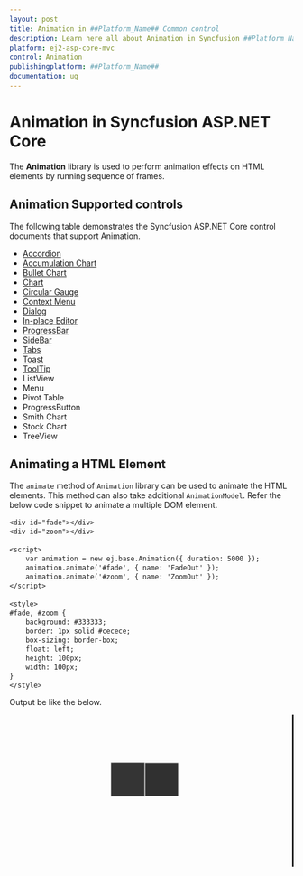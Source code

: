 ```yaml
---
layout: post
title: Animation in ##Platform_Name## Common control
description: Learn here all about Animation in Syncfusion ##Platform_Name## Common control of Syncfusion Essential JS 2 and more.
platform: ej2-asp-core-mvc
control: Animation
publishingplatform: ##Platform_Name##
documentation: ug
---
```


# Animation in Syncfusion ASP.NET Core

The **Animation** library is used to perform animation effects on HTML elements by running sequence of frames.

## Animation Supported controls

The following table demonstrates the Syncfusion ASP.NET Core control documents that support Animation.

* [Accordion](../accordion/how-to/customize-expand-collapse-actions)
* [Accumulation Chart](../accumulation-chart/legend#enable-animation)
* [Bullet Chart](../bullet-chart/customization#animation)
* [Chart](../chart/legend#enable-animation)
* [Circular Gauge](../circular-gauge/gauge-pointers#animation)
* [Context Menu](../context-menu/how-to/change-animation-settings)
* [Dialog](../dialog/dialog/animation)
* [In-place Editor](../in-place-editor/how-to/custom-animation)
* [ProgressBar](../progress-bar/animation)
* [SideBar](../sidebar/how-to/sidebar-with-variation-animation)
* [Tabs](../tab/how-to/set-custom-animation)
* [Toast](../toast/animation)
* [ToolTip](../tooltip/animation)
* ListView
* Menu
* Pivot Table
* ProgressButton
* Smith Chart
* Stock Chart
* TreeView

## Animating a HTML Element

The `animate` method of `Animation` library can be used to animate the HTML elements. This method can also take additional `AnimationModel`. Refer the below code snippet to animate a multiple DOM element.

```cshtml
<div id="fade"></div>
<div id="zoom"></div>

<script>
    var animation = new ej.base.Animation({ duration: 5000 });
    animation.animate('#fade', { name: 'FadeOut' });
    animation.animate('#zoom', { name: 'ZoomOut' });
</script>

<style>
#fade, #zoom {
    background: #333333;
    border: 1px solid #cecece;
    box-sizing: border-box;
    float: left;
    height: 100px;
    width: 100px;
}
</style>
```

Output be like the below.

![animate the HTML element](images/animation.gif)

